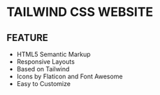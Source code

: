 # TAILWIND CSS WEBSITE

## FEATURE

- HTML5 Semantic Markup
- Responsive Layouts
- Based on Tailwind
- Icons by Flaticon and Font Awesome
- Easy to Customize
